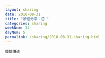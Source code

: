 ```yaml
---
layout: sharing
date: 2018-08-31
title: "讀經分享：【】"
categories: sharing
weekNum: 32
dayNum: 5
permalink: /sharing/2018-08-31-sharing.html
---
```


`錢斌傳道`
